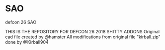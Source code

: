 # SAO
defcon 26 SAO


THIS IS THE REPOSITORY FOR DEFCON 26 2018 SHITTY ADDONS
Original cad file created by @hamster
All modifications from original file "kirball.zip" done by @Kirball904
